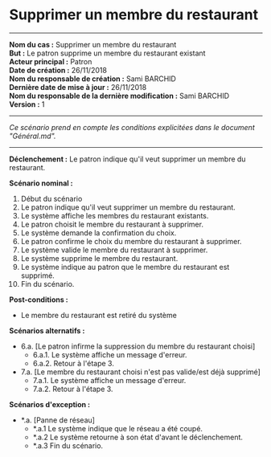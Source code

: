# Supprimer un membre du restaurant

------

**Nom du cas :** Supprimer un membre du restaurant  
**But :** Le patron supprime un membre du restaurant existant  
**Acteur principal :** Patron  
**Date de création :** 26/11/2018  
**Nom du responsable de création :** Sami BARCHID  
**Dernière date de mise à jour :** 26/11/2018  
**Nom du responsable de la dernière modification :** Sami BARCHID  
**Version :** 1

------

*Ce scénario prend en compte les conditions explicitées dans le document "Général.md".*

------

**Déclenchement :**
Le patron indique qu'il veut supprimer un membre du restaurant.

**Scénario nominal :**
1. Début du scénario
2. Le patron indique qu'il veut supprimer un membre du restaurant.
3. Le système affiche les membres du restaurant existants.
4. Le patron choisit le membre du restaurant à supprimer.
5. Le système demande la confirmation du choix.
6. Le patron confirme le choix du membre du restaurant à supprimer.
7. Le système valide le membre du restaurant à supprimer.
8. Le système supprime le membre du restaurant.
9. Le système indique au patron que le membre du restaurant est supprimé.
10. Fin du scénario.

**Post-conditions :**
- Le membre du restaurant est retiré du système

**Scénarios alternatifs :**
- 6.a. [Le patron infirme la suppression du membre du restaurant choisi]
	- 6.a.1. Le système affiche un message d'erreur.
	- 6.a.2. Retour à l'étape 3.
- 7.a. [Le membre du restaurant choisi n'est pas valide/est déjà supprimé]
	- 7.a.1. Le système affiche un message d'erreur.
	- 7.a.2. Retour à l'étape 3.

**Scénarios d'exception :**
- \*.a. [Panne de réseau]
	- \*.a.1 Le système indique que le réseau a été coupé.
	- \*.a.2 Le système retourne à son état d'avant le déclenchement.
	- \*.a.3 Fin du scénario.
